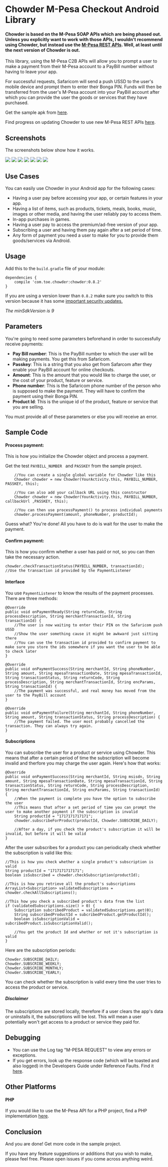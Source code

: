 # Chowder M-Pesa Checkout Android Library

#### Chowder is based on the M-Pesa SOAP APIs which are being phased out. Unless you explicitly want to work with those APIs, I wouldn't recommend using Chowder, but instead use the [M-Pesa REST APIs](https://developer.safaricom.co.ke/docs). Well, at least until the next version of Chowder is out.

This library, using the M-Pesa C2B APIs will allow you to prompt a user to make a payment from their M-Pesa account to a PayBill number without having to leave your app. 

For successful requests, Safaricom will send a push USSD to the user's mobile device and prompt them to enter their Bonga PIN. Funds will then be transferred from the user's M-Pesa account into your PayBill account after which you can provide the user the goods or services that they have purchased.

Get the sample apk from [here](https://github.com/IanWambai/Chowder/blob/master/sample/chowder_sample.apk?raw=true).

Find progress on updating Chowder to use new M-Pesa REST APIs [here](https://github.com/IanWambai/Chowder/issues/12).

## Screenshots

The screenshots below show how it works.

![](images/hints.png?raw=true)
![](images/details.png?raw=true)
![](images/payment_ready.png?raw=true)
![](images/transaction_in_progress.png?raw=true)
![](images/ussd_push.png?raw=true)
![](images/ussd_accept.png?raw=true)
![](images/transaction_done.png?raw=true)

## Use Cases

You can easily use Chowder in your Android app for the following cases:
* Having a user pay before accessing your app, or certain features in your app.
* Having a list of items, such as products, tickets, meals, books, music, images or other media, and having the user reliably pay to access them.
* In-app purchases in games.
* Having a user pay to access the premium/ad-free version of your app.
* Subscribing a user and having them pay again after a set period of time.
* Any form of payment you need a user to make for you to provide them goods/services via Android.

## Usage

Add this to the `build.gradle` file of your module:

    dependencies {
        compile 'com.toe.chowder:chowder:0.8.2'
    }

If you are using a version lower than `0.8.2` make sure you switch to this version because it has some [important security updates.](https://github.com/IanWambai/Chowder/issues/14)

*The minSdkVersion is 9*

## Parameters

You're going to need some parameters beforehand in order to successfully receive payments:

+ **Pay Bill number**: This is the PayBill number to which the user will be making payments. You get this from Safaricom.
+ **Passkey**: This is a string that you also get from Safarcom after they enable your PayBill account for online checkouts.
+ **Amount**: This is the amount that you would like to charge the user, or the cost of your product, feature or service.
+ **Phone number**: This is the Safaricom phone number of the person who is supposed to make the payment. They will have to confirm the payment using their Bonga PIN.
+ **Product Id**: This is the unique id of the product, feature or service that you are selling.

You must provide all of these parameters or else you will receive an error.

## Sample Code

#### Process payment:

This is how you initialize the Chowder object and process a payment.

Get the test `PAYBILL_NUMBER ` and `PASSKEY` from the sample project.
    
        //You can create a single global variable for Chowder like this
        Chowder chowder = new Chowder(YourActivity.this, PAYBILL_NUMBER, PASSKEY, this);

        //You can also add your callback URL using this constructor
        Chowder chowder = new Chowder(YourActivity.this, PAYBILL_NUMBER, callbackUrl ,PASSKEY, this);

        //You can then use processPayment() to process individual payments
        chowder.processPayment(amount, phoneNumber, productId);

Guess what? You're done! All you have to do is wait for the user to make the payment.

#### Confirm payment:

This is how you confirm whether a user has paid or not, so you can then take the necessary action.

    chowder.checkTransactionStatus(PAYBILL_NUMBER, transactionId);
    //Use the transaction id provided by the PaymentListener

#### Interface

You use `PaymentListener` to know the results of the payment processes. There are three methods:

    @Override
    public void onPaymentReady(String returnCode, String processDescription, String merchantTransactionId, String transactionId) {
        //The user is now waiting to enter their PIN on the Safaricom push USSD
        //Show the user something cause it might be awkward just sitting there
        //You can use the transaction id provided to confirm payment to make sure you store the ids somewhere if you want the user to be able to check later
    }

    @Override
    public void onPaymentSuccess(String merchantId, String phoneNumber, String amount, String mpesaTransactionDate, String mpesaTransactionId, String transactionStatus, String returnCode, String processDescription, String merchantTransactionId, String encParams, String transactionId) {
        //The payment was successful, and real money has moved from the user to the PayBill account
    }

    @Override
    public void onPaymentFailure(String merchantId, String phoneNumber, String amount, String transactionStatus, String processDescription) {
        //The payment failed. The user most probably cancelled the transaction. They can always try again.
    }

#### Subscriptions

You can subscribe the user for a product or service using Chowder. This means that after a certain period of time the subscription will become invalid and therfore you may charge the user again. Here's how that works:
    
    @Override
    public void onPaymentSuccess(String merchantId, String msisdn, String amount, String mpesaTransactionDate, String mpesaTransactionId, String transactionStatus, String returnCode, String processDescription, String merchantTransactionId, String encParams, String transactionId) {
        //When the payment is complete you have the option to subscribe the user
        //This means that after a set period of time you can prompt the user to make another payment if the subscription is invalid
        String productId = "1717171717171";
        chowder.subscribeForProduct(productId, Chowder.SUBSCRIBE_DAILY);

        //After a day, if you check the product's subscription it will be invalid, but before it will be valid
    }

After the user subscribes for a product you can periodically check whether the subscription is valid like this:

    //This is how you check whether a single product's subscription is valid
    String productId = "1717171717171";
    boolean isSubscribed = chowder.checkSubscription(productId);

    //This is how you retrieve all the product's subscriptions
    ArrayList<Subscription> validatedSubscriptions = chowder.checkAllSubscriptions();

    //This how you check a subscribed product's data from the list
    if (validatedSubscriptions.size() > 0) {
        Subscription subcribedProduct = validatedSubscriptions.get(0);
        String subscribedProductId = subcribedProduct.getProductId();
        boolean isSubscriptionValid = subcribedProduct.isSubscriptionValid();

        //You get the product Id and whether or not it's subscription is valid
    }

Here are the subscription periods:

    Chowder.SUBSCRIBE_DAILY;
    Chowder.SUBSCRIBE_WEEKLY;
    Chowder.SUBSCRIBE_MONTHLY;
    Chowder.SUBSCRIBE_YEARLY;

You can check whether the subscription is valid every time the user tries to access the product or service.

##### Disclaimer

The subscriptions are stored locally, therefore if a user clears the app's data or uninstalls it, the subscriptions will be lost. This will mean a user potentially won't get access to a product or service they paid for.

## Debugging

+ You can use the Log tag "M-PESA REQUEST" to view any errors or exceptions.
+ If you get errors, look up the response code (which will be toasted and also logged) in the Developers Guide under Reference Faults. Find it [here](https://github.com/IanWambai/Chowder/tree/master/files/m-pesa_developers_guide.doc).

## Other Platforms

#### PHP
If you would like to use the M-Pesa API for a PHP project, find a PHP implementation [here](https://github.com/icrackthecode/MPESA-API).


## Conclusion

And you are done! Get more code in the sample project.

If you have any feature suggestions or additions that you wish to make, please feel free. Please open issues if you come across anything weird.
